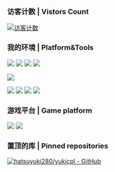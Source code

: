 ### 访客计数 | Vistors Count
[![访客计数](https://count.getloli.com/get/@hatsuyuki280?theme=rule34)](#)

### 我的环境 | Platform&Tools
[![](https://img.shields.io/badge/Linux-Debian%2010-33aadd?style=flat-square&logo=debian&logoColor=f66)](https://https://www.debian.org/)
[![](https://img.shields.io/badge/Linux-Kubuntu%2020.04%20LTS-33aadd?style=flat-square&logo=kde&logoColor=6cf)](https://https://kubuntu.org/)
[![](https://img.shields.io/badge/Windows-10-33aadd?style=flat-square&logo=windows&logoColor=6cf)](https://www.microsoft.com/windows/get-windows-10)
[![](https://img.shields.io/badge/IDE-Visual%20Studio%20Code-33aadd?style=flat-square&logo=visual-studio-code&logoColor=6cf)](https://code.visualstudio.com/)

[![](https://img.shields.io/badge/Xiaomi-6-black?style=flat-square&logo=xiaomi&logoColor=golden)](https://www.mi.com/)

[![](https://img.shields.io/badge/Python-3.8-33aadd?style=flat-square&logo=python&logoColor=ffffff)](https://www.python.org/)
[![](https://img.shields.io/badge/Bash-444444?style=flat-square&logo=GNU-bash&logoColor=ffffff)](https://www.gnu.org/software/bash/)
[![](https://img.shields.io/badge/Git-444444?style=flat-square&logo=github&logoColor=ffffff)](https://gitHub.com/hatsuyuki280/)
[![](https://img.shields.io/badge/-Nginx-269539?style=flat-square&logo=nginx&logoColor=ffffff)](https://nginx.org/)

### 游戏平台 | Game platform
[![](https://img.shields.io/badge/Xbox-One-black?style=flat-square&logo=Xbox)](https://account.xbox.com/profile?gamertag=yuki233dayo)
[![](https://img.shields.io/badge/Steam-171a21?style=flat-square&logo=steam)](https://steamcommunity.com/id/yukidayo/)

### 置顶的库 | Pinned repositories
[![hatsuyuki280/yukicpl - GitHub](https://gh-card.dev/repos/hatsuyuki280/yukicpl.svg)](https://github.com/hatsuyuki280/yukicpl)
<!--
**hatsuyuki280/hatsuyuki280** is a ✨ _special_ ✨ repository because its `README.md` (this file) appears on your GitHub profile.

Here are some ideas to get you started:

- 🔭 I’m currently working on ...
- 🌱 I’m currently learning ...
- 👯 I’m looking to collaborate on ...
- 🤔 I’m looking for help with ...
- 💬 Ask me about ...
- 📫 How to reach me: ...
- 😄 Pronouns: ...
- ⚡ Fun fact: ...
-->
